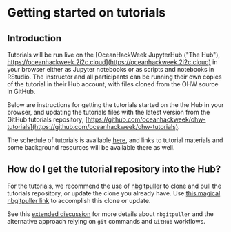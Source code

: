 # Getting started on tutorials

## Introduction

Tutorials will be run live on the [OceanHackWeek JupyterHub ("The Hub"), https://oceanhackweek.2i2c.cloud](https://oceanhackweek.2i2c.cloud) in your browser either as Jupyter notebooks or as scripts and notebooks in RStudio. The instructor and all participants can be running their own copies of the tutorial in their Hub account, with files cloned from the OHW source in GitHub.

Below are instructions for getting the tutorials started on the the Hub in your browser, and updating the tutorials files with the latest version from the GitHub tutorials repository, [https://github.com/oceanhackweek/ohw-tutorials](https://github.com/oceanhackweek/ohw-tutorials).

The schedule of tutorials is available [here](../../ohw22/schedule.md), and links to tutorial materials and some background resources will be available there as well.

## How do I get the tutorial repository into the Hub?

For the tutorials, we recommend the use of [nbgitpuller](https://jupyterhub.github.io/nbgitpuller/) to clone and pull the tutorials repository, or update the clone you already have. Use [this magical nbgitpuller link](https://oceanhackweek.2i2c.cloud/hub/user-redirect/git-pull?repo=https%3A%2F%2Fgithub.com%2Foceanhackweek%2Fohw-tutorials&urlpath=lab%2Ftree%2Fohw-tutorials%2F&branch=master) to accomplish this clone or update.

See this [extended discussion](../prep/jupyterhub.md#how-do-i-get-the-tutorial-repository) for more details about `nbgitpuller` and the alternative approach relying on `git` commands and `GitHub` workflows.
